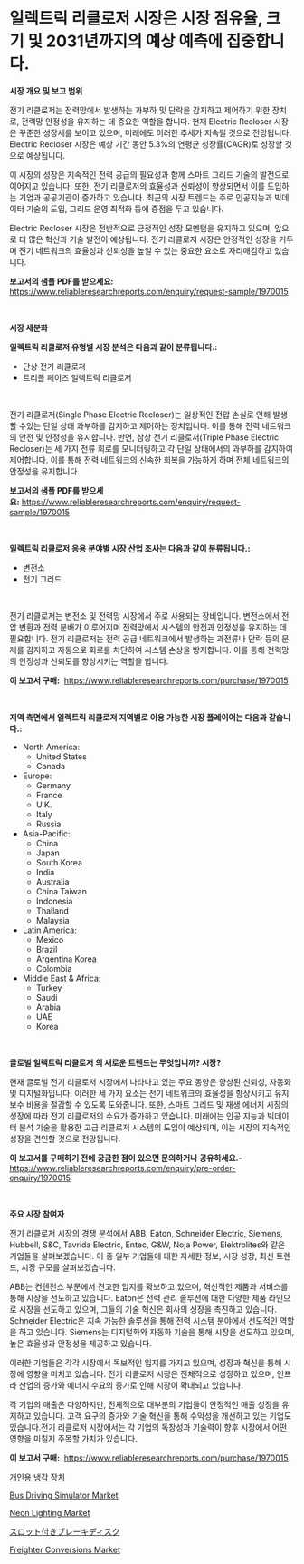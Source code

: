 <p><h1>일렉트릭 리클로저 시장은 시장 점유율, 크기 및 2031년까지의 예상 예측에 집중합니다.</h1></p><p><strong>시장 개요 및 보고 범위</strong></p>
<p><p>전기 리클로저는 전력망에서 발생하는 과부하 및 단락을 감지하고 제어하기 위한 장치로, 전력망 안정성을 유지하는 데 중요한 역할을 합니다. 현재 Electric Recloser 시장은 꾸준한 성장세를 보이고 있으며, 미래에도 이러한 추세가 지속될 것으로 전망됩니다. Electric Recloser 시장은 예상 기간 동안 5.3%의 연평균 성장률(CAGR)로 성장할 것으로 예상됩니다.</p><p>이 시장의 성장은 지속적인 전력 공급의 필요성과 함께 스마트 그리드 기술의 발전으로 이어지고 있습니다. 또한, 전기 리클로저의 효율성과 신뢰성이 향상되면서 이를 도입하는 기업과 공공기관이 증가하고 있습니다. 최근의 시장 트렌드는 주로 인공지능과 빅데이터 기술의 도입, 그리드 운영 최적화 등에 중점을 두고 있습니다.</p><p>Electric Recloser 시장은 전반적으로 긍정적인 성장 모멘텀을 유지하고 있으며, 앞으로 더 많은 혁신과 기술 발전이 예상됩니다. 전기 리클로저 시장은 안정적인 성장을 거두며 전기 네트워크의 효율성과 신뢰성을 높일 수 있는 중요한 요소로 자리매김하고 있습니다.</p></p>
<p><strong>보고서의 샘플 PDF를 받으세요:</strong> <a href="https://www.reliableresearchreports.com/enquiry/request-sample/1970015">https://www.reliableresearchreports.com/enquiry/request-sample/1970015</a></p>
<p>&nbsp;</p>
<p><strong>시장 세분화</strong></p>
<p><strong>일렉트릭 리클로저 유형별 시장 분석은 다음과 같이 분류됩니다.:</strong></p>
<p><ul><li>단상 전기 리클로저</li><li>트리플 페이즈 일렉트릭 리클로저</li></ul></p>
<p>&nbsp;</p>
<p><p>전기 리클로저(Single Phase Electric Recloser)는 일상적인 전압 손실로 인해 발생할 수있는 단일 상태 과부하를 감지하고 제어하는 장치입니다. 이를 통해 전력 네트워크의 안전 및 안정성을 유지합니다. 반면, 삼상 전기 리클로저(Triple Phase Electric Recloser)는 세 가지 전류 회로를 모니터링하고 각 단일 상태에서의 과부하를 감지하여 제어합니다. 이를 통해 전력 네트워크의 신속한 회복을 가능하게 하며 전체 네트워크의 안정성을 유지합니다.</p></p>
<p><strong>보고서의 샘플 PDF를 받으세요:</strong>&nbsp;<a href="https://www.reliableresearchreports.com/enquiry/request-sample/1970015">https://www.reliableresearchreports.com/enquiry/request-sample/1970015</a></p>
<p>&nbsp;</p>
<p><strong> 일렉트릭 리클로저 응용 분야별 시장 산업 조사는 다음과 같이 분류됩니다.:</strong></p>
<p><ul><li>변전소</li><li>전기 그리드</li></ul></p>
<p>&nbsp;</p>
<p><p>전기 리클로저는 변전소 및 전력망 시장에서 주로 사용되는 장비입니다. 변전소에서 전압 변환과 전력 분배가 이루어지며 전력망에서 시스템의 안전과 안정성을 유지하는 데 필요합니다. 전기 리클로저는 전력 공급 네트워크에서 발생하는 과전류나 단락 등의 문제를 감지하고 자동으로 회로를 차단하여 시스템 손상을 방지합니다. 이를 통해 전력망의 안정성과 신뢰도를 향상시키는 역할을 합니다.</p></p>
<p><strong>이 보고서 구매:</strong>&nbsp; <a href="https://www.reliableresearchreports.com/purchase/1970015">https://www.reliableresearchreports.com/purchase/1970015</a></p>
<p>&nbsp;</p>
<p><strong>지역 측면에서 일렉트릭 리클로저 지역별로 이용 가능한 시장 플레이어는 다음과 같습니다.:</strong></p>
<p><ul>
    <li>
        North America:
        <ul>
            <li>United States</li>
            <li>Canada</li>
        </ul>
    </li>
    <li>
        Europe:
        <ul>
            <li>Germany</li>
            <li>France</li>
            <li>U.K.</li>
            <li>Italy</li>
            <li>Russia</li>
        </ul>
    </li>
    <li>
        Asia-Pacific:
        <ul>
            <li>China</li>
            <li>Japan</li>
            <li>South Korea</li>
            <li>India</li>
            <li>Australia</li>
            <li>China Taiwan</li>
            <li>Indonesia</li>
            <li>Thailand</li>
            <li>Malaysia</li>
        </ul>
    </li>
    <li>
        Latin America:
        <ul>
            <li>Mexico</li>
            <li>Brazil</li>
            <li>Argentina Korea</li>
            <li>Colombia</li>
        </ul>
    </li>
    <li>
        Middle East & Africa:
        <ul>
            <li>Turkey</li>
            <li>Saudi</li>
            <li>Arabia</li>
            <li>UAE</li>
            <li>Korea</li>
        </ul>
    </li>
    </ul></p>
<p>&nbsp;</p>
<p><strong>글로벌 일렉트릭 리클로저 의 새로운 트렌드는 무엇입니까? 시장?</strong></p>
<p><p>현재 글로벌 전기 리클로저 시장에서 나타나고 있는 주요 동향은 향상된 신뢰성, 자동화 및 디지털화입니다. 이러한 세 가지 요소는 전기 네트워크의 효율성을 향상시키고 유지보수 비용을 절감할 수 있도록 도와줍니다. 또한, 스마트 그리드 및 재생 에너지 시장의 성장에 따라 전기 리클로저의 수요가 증가하고 있습니다. 미래에는 인공 지능과 빅데이터 분석 기술을 활용한 고급 리클로저 시스템의 도입이 예상되며, 이는 시장의 지속적인 성장을 견인할 것으로 전망됩니다.</p></p>
<p><strong>이 보고서를 구매하기 전에 궁금한 점이 있으면 문의하거나 공유하세요.</strong>- <a href="https://www.reliableresearchreports.com/enquiry/pre-order-enquiry/1970015">https://www.reliableresearchreports.com/enquiry/pre-order-enquiry/1970015</a></p>
<p>&nbsp;</p>
<p><strong>주요 시장 참여자</strong></p>
<p><p>전기 리클로저 시장의 경쟁 분석에서 ABB, Eaton, Schneider Electric, Siemens, Hubbell, S&C, Tavrida Electric, Entec, G&W, Noja Power, Elektrolites와 같은 기업들을 살펴보겠습니다. 이 중 일부 기업들에 대한 자세한 정보, 시장 성장, 최신 트렌드, 시장 규모를 살펴보겠습니다.</p><p>ABB는 컨텐전스 부문에서 견고한 입지를 확보하고 있으며, 혁신적인 제품과 서비스를 통해 시장을 선도하고 있습니다. Eaton은 전력 관리 솔루션에 대한 다양한 제품 라인으로 시장을 선도하고 있으며, 그들의 기술 혁신은 회사의 성장을 촉진하고 있습니다. Schneider Electric은 지속 가능한 솔루션을 통해 전력 시스템 분야에서 선도적인 역할을 하고 있습니다. Siemens는 디지털화와 자동화 기술을 통해 시장을 선도하고 있으며, 높은 효율성과 안정성을 제공하고 있습니다.</p><p>이러한 기업들은 각각 시장에서 독보적인 입지를 가지고 있으며, 성장과 혁신을 통해 시장에 영향을 미치고 있습니다. 전기 리클로저 시장은 전체적으로 성장하고 있으며, 인프라 산업의 증가와 에너지 수요의 증가로 인해 시장이 확대되고 있습니다.</p><p>각 기업의 매출은 다양하지만, 전체적으로 대부분의 기업들이 안정적인 매출 성장을 유지하고 있습니다. 고객 요구의 증가와 기술 혁신을 통해 수익성을 개선하고 있는 기업도 있습니다.전기 리클로저 시장에서는 각 기업의 독창성과 기술력이 향후 시장에서 어떤 영향을 미칠지 주목할 가치가 있습니다.</p></p>
<p><strong>이 보고서 구매:</strong>&nbsp;&nbsp;<a href="https://www.reliableresearchreports.com/purchase/1970015">https://www.reliableresearchreports.com/purchase/1970015</a></p>
<p><p><a href="https://github.com/xvz497517413/Market-Research-Report-List-1/blob/main/978222811171.md">개인용 냉각 장치</a></p><p><a href="https://issuu.com/reportprime-2/docs/bus-driving-simulator-market-size-2030.pptx">Bus Driving Simulator Market</a></p><p><a href="https://github.com/juancolorado15/Market-Research-Report-List-2/blob/main/neon-lighting-market.md">Neon Lighting Market</a></p><p><a href="https://github.com/ksxzwxabcuynh011/Market-Research-Report-List-1/blob/main/614087711963.md">スロット付きブレーキディスク</a></p><p><a href="https://issuu.com/reportprime-2/docs/freighter-conversions-market-size-2030.pptx">Freighter Conversions Market</a></p></p>
